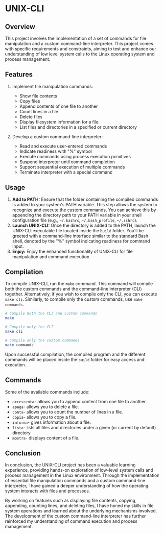 # UNIX-CLI

## Overview

This project involves the implementation of a set of commands for file manipulation and a custom command-line interpreter. This project comes with specific requirements and constraints, aiming to test and enhance our understanding of low level system calls to the Linux operating system and process management.

## Features

1. Implement file manipulation commands:

   - Show file contents
   - Copy files
   - Append contents of one file to another
   - Count lines in a file
   - Delete files
   - Display filesystem information for a file
   - List files and directories in a specified or current directory

2. Develop a custom command-line interpreter:

   - Read and execute user-entered commands
   - Indicate readiness with "%" symbol
   - Execute commands using process execution primitives
   - Suspend interpreter until command completion
   - Support sequential execution of multiple commands
   - Terminate interpreter with a special command

## Usage

1. **Add to PATH:** Ensure that the folder containing the compiled commands is added to your system's PATH variable. This step allows the system to recognize and execute the custom commands. You can achieve this by appending the directory path to your PATH variable in your shell configuration file (e.g., `~/.bashrc`, `~/.bash_profile`, `~/.zshrc`).
2. **Launch UNIX-CLI:** Once the directory is added to the PATH, launch the UNIX-CLI executable file located inside the `build` folder. You'll be greeted with a command-line interface similar to the standard Bash shell, denoted by the "%" symbol indicating readiness for command input.
3. **Enjoy:** Enjoy the enhanced functionality of UNIX-CLI for file manipulation and command execution.

## Compilation

To compile UNIX-CLI, run the `make` command. This command will compile both the custom commands and the command-line interpreter (CLI) together. Alternatively, if you wish to compile only the CLI, you can execute `make cli`. Similarly, to compile only the custom commands, use `make commands`.

```bash
# Compile both the CLI and custom commands
make

# Compile only the CLI
make cli

# Compile only the custom commands
make commands
```

Upon successful compilation, the compiled program and the different commands will be placed inside the `build` folder for easy access and execution.

## Commands

Some of the available commands include:

- `acrescenta`- allows you to append content from one file to another.
- `apaga`- allows you to delete a file.
- `conta`- allows you to count the number of lines in a file.
- `copia`- allows you to copy a file.
- `informa`- gives information about a file.
- `lista`- lists all files and directories under a given (or current by default) directory
- `mostra`- displays content of a file.

## Conclusion

In conclusion, the UNIX-CLI project has been a valuable learning experience, providing hands-on exploration of low-level system calls and process management in the Linux environment. Through the implementation of essential file manipulation commands and a custom command-line interpreter, I have gained a deeper understanding of how the operating system interacts with files and processes.

By working on features such as displaying file contents, copying, appending, counting lines, and deleting files, I have honed my skills in file system operations and learned about the underlying mechanisms involved. The development of the custom command-line interpreter has further reinforced my understanding of command execution and process management.

